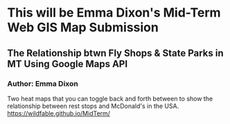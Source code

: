 # This will be Emma Dixon's Mid-Term Web GIS Map Submission
## The Relationship btwn Fly Shops & State Parks in MT Using Google Maps API 
### Author: Emma Dixon

Two heat maps that you can toggle back and forth between to show the relationship between rest stops and McDonald's in the USA. 
<https://wildfable.github.io/MidTerm/>